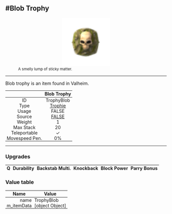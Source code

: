 <meta property="og:title" content="Blob Trophy - MoreValheim" /><meta property="og:type" content="website" /><meta property="og:image" content="/assets/blob_trophy.png" /><meta property="og:description" content="Blob Trophy is an item found in Valheim." /><meta name="theme-color" content="#546D78"><meta name="twitter:card" content="summary_large_image">
#Blob Trophy
-------------
<style>img {width:20px;}.tb {width:150px;display: block;margin-left: auto;margin-right: auto;}</style>

<style>.md-typeset table:not([class]) th:not([align]) {min-width:unset!important;}</style>
<style>td{padding:0em 0.3em!important;text-align:center!important;border-left:.05rem solid var(--md-default-fg-color--lightest)}</style>

<style>th{padding:0.1em 0.3em!important;text-align:center!important;font-weight:bold}</style>

<style>pre{text-align:right!important}</style>
<style>table tr td:first-child {border-left: 0;};</style>

<figure><img src="/assets/blob_trophy.png" class="tb" /><figcaption><small>A smelly lump of sticky matter.</small></figcaption></figure>

-------------

Blob trophy is an item found in Valheim.

|        | Blob Trophy              |
| ----------- | ------------------------------------ |
| ID |TrophyBlob
| Type | [Trophie](../../types/trophie)
| Usage | FALSE<br>
| Source | [FALSE](../../items/false)
| Weight | 1 |
| Max Stack | 20 |
| Teleportable | ✓
| Movespeed Pen. | 0%


-------------

### Upgrades
| Q | Durability | Backstab Multi. | Knockback | Block Power | Parry Bonus
| - | - | - | - | - | - 


### Value table
| Name | Value
| - | - |
| <div style="text-align:right">name</div> | <div style="text-align:left">TrophyBlob</div> | 
| <div style="text-align:right">m_itemData</div> | <div style="text-align:left">[object Object]</div> | 